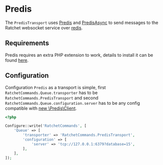 Predis
======

The `PredisTransport` uses [Predis](https://github.com/nrk/predis/wiki) and [PredisAsync](https://github.com/nrk/predis-async) to send messages to the Ratchet websocket service over [redis](http://redis.io). 

## Requirements ##

Predis requires an extra PHP extension to work, details to install it can be found [here](https://github.com/nrk/phpiredis#installation).

## Configuration ##

Configuration `Predis` as a transport is simple, first `RatchetCommands.Queue.transporter` has  to be `RatchetCommands.PredisTransport` and second `RatchetCommands.Queue.configuration.server` has  to be any config compatible with [new \Predis\Client](https://github.com/nrk/predis/wiki/Connection-Parameters).

```php
<?php

Configure::write('RatchetCommands', [
	'Queue' => [
		'transporter' => 'RatchetCommands.PredisTransport',
		'configuration' => [
			'server' => 'tcp://127.0.0.1:6379?database=15',
		],
	],
]);
```